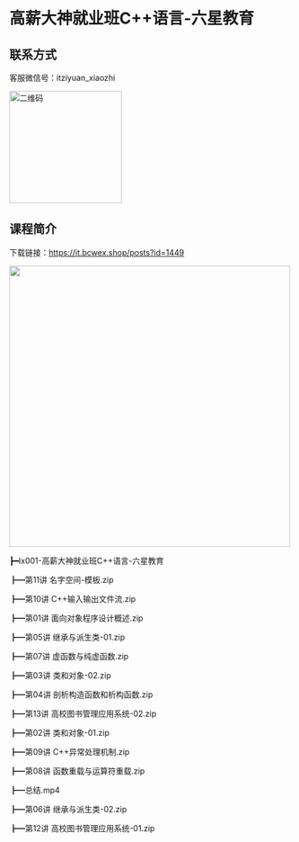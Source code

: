 # 高薪大神就业班C++语言-六星教育

## 联系方式

客服微信号：itziyuan_xiaozhi

<img src="https://ziyuanyun.oss-cn-guangzhou.aliyuncs.com/common/20240614073449/666b82192834a.jpg" width="200" height="200" alt="二维码">

## 课程简介

下载链接：https://it.bcwex.shop/posts?id=1449

<img src="https://ziyuanyun.oss-cn-guangzhou.aliyuncs.com/yun/20240515153938/664466ba6a36c.jpg" width="500" alt="">

  ┣━lx001-高薪大神就业班C++语言-六星教育

 ┣━第11讲 名字空间-模板.zip

 ┣━第10讲 C++输入输出文件流.zip

 ┣━第01讲 面向对象程序设计概述.zip

 ┣━第05讲 继承与派生类-01.zip

 ┣━第07讲 虚函数与纯虚函数.zip

 ┣━第03讲 类和对象-02.zip

 ┣━第04讲 剖析构造函数和析构函数.zip

 ┣━第13讲 高校图书管理应用系统-02.zip

 ┣━第02讲 类和对象-01.zip

 ┣━第09讲 C++异常处理机制.zip

 ┣━第08讲 函数重载与运算符重载.zip

 ┣━总结.mp4

 ┣━第06讲 继承与派生类-02.zip

 ┣━第12讲 高校图书管理应用系统-01.zip

  